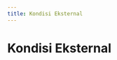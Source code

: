 ```yaml
---
title: Kondisi Eksternal
---
```


# Kondisi Eksternal

<!-- <div class="h-5 pattern-dots-sm slategray"></div> -->

<!--@include: ../penilaian/1.md-->

<!--@include: ../panduan/b.md-->
